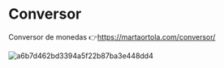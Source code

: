 # Conversor
Conversor de monedas 👉https://martaortola.com/conversor/

![a6b7d462bd3394a5f22b87ba3e448dd4](https://user-images.githubusercontent.com/107054627/173250606-ff5f5f99-aaa9-4bf8-9198-fd0a61237c71.png)
